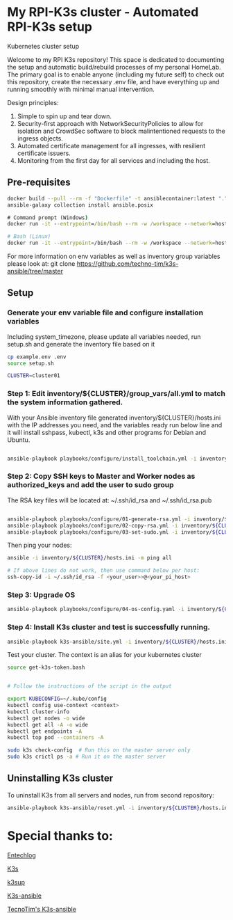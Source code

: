 # My RPI-K3s cluster - Automated RPI-K3s setup
Kubernetes cluster setup

Welcome to my RPI K3s repository! This space is dedicated to documenting the setup and automatic build/rebuild processes of my personal HomeLab. The primary goal is to enable anyone (including my future self) to check out this repository, create the necessary .env file, and have everything up and running smoothly with minimal manual intervention.


Design principles:
1. Simple to spin up and tear down.
2. Security-first approach with NetworkSecurityPolicies to allow for isolation and CrowdSec software to block malintentioned requests to the ingress objects.
3. Automated certificate management for all ingresses, with resilient certificate issuers.
4. Monitoring from the first day for all services and including the host.


## Pre-requisites

```bash
docker build --pull --rm -f "Dockerfile" -t ansiblecontainer:latest "."
ansible-galaxy collection install ansible.posix
```


```cmd
# Command prompt (Windows)
docker run -it --entrypoint=/bin/bash --rm -w /workspace --network=host -v %cd%:/workspace ansiblecontainer
```

```bash
# Bash (Linux)
docker run -it --entrypoint=/bin/bash --rm -w /workspace --network=host  -v `pwd`:/workspace ansiblecontainer
```

For more information on env variables as well as inventory group variables please look at:
git clone https://github.com/techno-tim/k3s-ansible/tree/master

## Setup
### Generate your env variable file and configure installation variables 
Including system_timezone, please update all variables needed, run setup.sh and generate the inventory file based on it
```bash
cp example.env .env
source setup.sh

CLUSTER=cluster01
```

### Step 1: Edit inventory/${CLUSTER}/group_vars/all.yml to match the system information gathered.

With your Ansible inventory file generated inventory/${CLUSTER}/hosts.ini with the IP addresses you need, and the variables ready run below line and it will install sshpass, kubectl, k3s and other programs for Debian and Ubuntu.
```bash

ansible-playbook playbooks/configure/install_toolchain.yml -i inventory/${CLUSTER}/hosts.ini
```


### Step 2: Copy SSH keys to Master and Worker nodes as authorized_keys and add the user to sudo group
The RSA key files will be located at: ~/.ssh/id_rsa and ~/.ssh/id_rsa.pub
```bash

ansible-playbook playbooks/configure/01-generate-rsa.yml -i inventory/${CLUSTER}/hosts.ini
ansible-playbook playbooks/configure/02-copy-rsa.yml -i inventory/${CLUSTER}/hosts.ini --ask-pass  # Ignore if play "Exchange Keys between master and nodes" is failed
ansible-playbook playbooks/configure/03-set-sudo.yml -i inventory/${CLUSTER}/hosts.ini --ask-pass --ask-become-pass
```

Then ping your nodes:
```bash
ansible -i inventory/${CLUSTER}/hosts.ini -m ping all

# If above lines do not work, then use command below per host:
ssh-copy-id -i ~/.ssh/id_rsa -f <your_user>>@<your_pi_host>
```

### Step 3: Upgrade OS 
```bash
ansible-playbook playbooks/configure/04-os-config.yaml -i inventory/${CLUSTER}/hosts.ini -t security,upgrade
```

### Step 4: Install K3s cluster and test is successfully running.
```bash
ansible-playbook k3s-ansible/site.yml -i inventory/${CLUSTER}/hosts.ini
```
Test your cluster. The context is an alias for your kubernetes cluster
```bash
source get-k3s-token.bash


# Follow the instructions of the script in the output

export KUBECONFIG=~/.kube/config
kubectl config use-context <context>
kubectl cluster-info
kubectl get nodes -o wide
kubectl get all -A -o wide
kubectl get endpoints -A
kubectl top pod --containers -A

sudo k3s check-config  # Run this on the master server only
sudo k3s crictl ps -a # Run it on the master server
```

## Uninstalling K3s cluster
To uninstall K3s from all servers and nodes, run from second repository:

```bash
ansible-playbook k3s-ansible/reset.yml -i inventory/${CLUSTER}/hosts.ini
```

# Special thanks to:
[Entechlog](https://www.entechlog.com/blog/general/how-to-set-up-kubernetes-cluster-with-raspberry-pi/#prerequisite)

[K3s](https://k3s.io/)

[k3sup](https://github.com/k3s-io/k3sup)

[K3s-ansible](https://github.com/k3s-io/k3s-ansible)

[TecnoTim's K3s-ansible](https://github.com/techno-tim/k3s-ansible)
